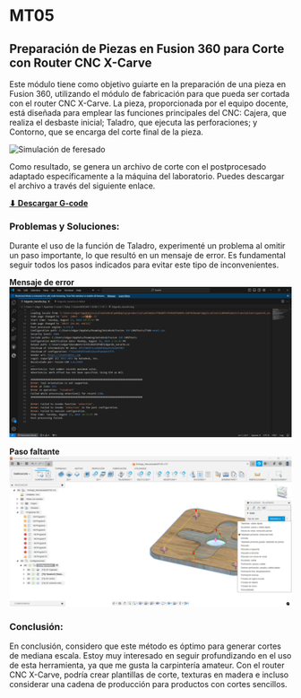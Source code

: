 
# MT05
## Preparación de Piezas en Fusion 360 para Corte con Router CNC X-Carve

Este módulo tiene como objetivo guiarte en la preparación de una pieza en Fusion 360, utilizando el módulo de fabricación para que pueda ser cortada con el router CNC X-Carve. La pieza, proporcionada por el equipo docente, está diseñada para emplear las funciones principales del CNC: Cajera, que realiza el desbaste inicial; Taladro, que ejecuta las perforaciones; y Contorno, que se encarga del corte final de la pieza.

![Simulación de feresado](../images/MT08/fresado_01.gif)

Como resultado, se genera un archivo de corte con el postprocesado adaptado específicamente a la máquina del laboratorio. Puedes descargar el archivo a través del siguiente enlace.

**[⬇︎ Descargar G-code](../Descargas/Edgardo_Saracho.nc)**

### Problemas y Soluciones:
Durante el uso de la función de Taladro, experimenté un problema al omitir un paso importante, lo que resultó en un mensaje de error. Es fundamental seguir todos los pasos indicados para evitar este tipo de inconvenientes.

**Mensaje de error**
![Mensaje de error](../images/MT08/ERROR_02.png)

**Paso faltante**
![Solución](../images/MT08/ERROR_01.png)

### Conclusión:
En conclusión, considero que este método es óptimo para generar cortes de mediana escala. Estoy muy interesado en seguir profundizando en el uso de esta herramienta, ya que me gusta la carpintería amateur. Con el router CNC X-Carve, podría crear plantillas de corte, texturas en madera e incluso considerar una cadena de producción para productos con cortes sencillos.
